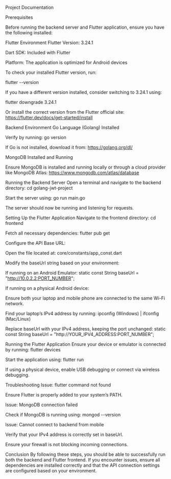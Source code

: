 Project Documentation

Prerequisites

Before running the backend server and Flutter application, ensure you have the following installed:

Flutter Environment
Flutter Version: 3.24.1

Dart SDK: Included with Flutter

Platform: The application is optimized for Android devices

To check your installed Flutter version, run:

flutter --version

If you have a different version installed, consider switching to 3.24.1 using:

flutter downgrade 3.24.1

Or install the correct version from the Flutter official site: https://flutter.dev/docs/get-started/install

Backend Environment
Go Language (Golang) Installed

Verify by running:
go version

If Go is not installed, download it from: https://golang.org/dl/

MongoDB Installed and Running

Ensure MongoDB is installed and running locally or through a cloud provider like MongoDB Atlas: https://www.mongodb.com/atlas/database

Running the Backend Server
Open a terminal and navigate to the backend directory:
cd golang-jwt-project

Start the server using:
go run main.go

The server should now be running and listening for requests.

Setting Up the Flutter Application
Navigate to the frontend directory:
cd frontend

Fetch all necessary dependencies:
flutter pub get

Configure the API Base URL:

Open the file located at:
core/constants/app_const.dart

Modify the baseUrl string based on your environment:

If running on an Android Emulator:
static const String baseUrl = "http://10.0.2.2:PORT_NUMBER";

If running on a physical Android device:

Ensure both your laptop and mobile phone are connected to the same Wi-Fi network.

Find your laptop’s IPv4 address by running:
ipconfig (Windows) | ifconfig (Mac/Linux)

Replace baseUrl with your IPv4 address, keeping the port unchanged:
static const String baseUrl = "http://YOUR_IPV4_ADDRESS:PORT_NUMBER";

Running the Flutter Application
Ensure your device or emulator is connected by running:
flutter devices

Start the application using:
flutter run

If using a physical device, enable USB debugging or connect via wireless debugging.

Troubleshooting
Issue: flutter command not found

Ensure Flutter is properly added to your system’s PATH.

Issue: MongoDB connection failed

Check if MongoDB is running using:
mongod --version

Issue: Cannot connect to backend from mobile

Verify that your IPv4 address is correctly set in baseUrl.

Ensure your firewall is not blocking incoming connections.

Conclusion
By following these steps, you should be able to successfully run both the backend and Flutter frontend. If you encounter issues, ensure all dependencies are installed correctly and that the API connection settings are configured based on your environment.
